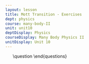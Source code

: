 ```yaml
---
layout: lesson
title: Mott Transition - Exercises
dept: physics
course: many-body-II
unit: unit10
deptDisplay: Physics
courseDisplay: Many Body Physics II
unitDisplay: Unit 10
---
```

<ol>
\question
\end{questions}

